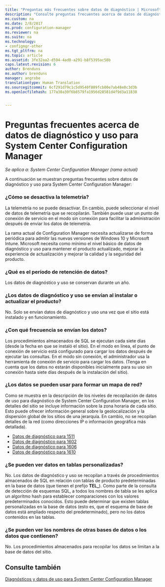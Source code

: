 ```yaml
---
title: "Preguntas más frecuentes sobre datos de diagnóstico | Microsoft Docs"
description: "Consulte preguntas frecuentes acerca de datos de diagnóstico y uso para System Center Configuration Manager."
ms.custom: na
ms.date: 2/8/2017
ms.prod: configuration-manager
ms.reviewer: na
ms.suite: na
ms.technology:
- configmgr-other
ms.tgt_pltfrm: na
ms.topic: article
ms.assetid: 3fe32aa2-d594-4ad0-a291-b8f5395ac50b
caps.latest.revision: 6
author: Brenduns
ms.author: brenduns
manager: angrobe
translationtype: Human Translation
ms.sourcegitcommit: 6cf291d79c1c5d9540f809fcb00e7ab48e0c3d3b
ms.openlocfilehash: 177a30a30f6b8579fa1956d28581d4f9d3a11838


---
```

# <a name="frequently-asked-questions-about-diagnostics-and-usage-data-for-system-center-configuration-manager"></a>Preguntas frecuentes acerca de datos de diagnóstico y uso para System Center Configuration Manager

*Se aplica a: System Center Configuration Manager (rama actual)*

A continuación se muestran preguntas frecuentes sobre datos de diagnóstico y uso para System Center Configuration Manager:  

###  <a name="a-namebkmkoffa-how-do-i-turn-off-telemetry"></a><a name="bkmk_off"></a> ¿Cómo se desactiva la telemetría?  
La telemetría no se puede desactivar. En cambio, puede seleccionar el nivel de datos de telemetría que se recopilarán. También puede usar un punto de conexión de servicio en el modo sin conexión para facilitar la administración después de enviar los datos de telemetría.

La rama actual de Configuration Manager necesita actualizarse de forma periódica para admitir las nuevas versiones de Windows 10 y Microsoft Intune. Microsoft necesita como mínimo el nivel básico de datos de diagnóstico y uso para mantener el producto actualizado, mejorar la experiencia de actualización y mejorar la calidad y la seguridad del producto.

###  <a name="a-namebkmkretentiona-what-is-the-data-retention-period"></a><a name="bkmk_retention"></a> ¿Qué es el período de retención de datos?  
 Los datos de diagnóstico y uso se conservan durante un año.  

###  <a name="a-namebkmkupdatea-is-diagnostics-and-usage-data-sent-when-installing-or-updating-the-product"></a><a name="bkmk_update"></a> ¿Los datos de diagnóstico y uso se envían al instalar o actualizar el producto?  
 No. Solo se envían datos de diagnóstico y uso una vez que el sitio está instalado y en funcionamiento.  

###  <a name="a-namebkmkfrequencya-how-frequently-is-the-data-sent"></a><a name="bkmk_frequency"></a> ¿Con qué frecuencia se envían los datos?  
 Los procedimientos almacenados de SQL se ejecutan cada siete días (desde la fecha en que se instaló el sitio). En el modo en línea, el punto de conexión de servicio está configurado para cargar los datos después de ejecutar las consultas. En el modo sin conexión, el administrador usa la herramienta de conexión de servicio para cargar los datos. (Tenga en cuenta que los datos no estarán disponibles inicialmente para su uso sin conexión hasta siete días después de la instalación del sitio).  

###  <a name="a-namebkmknetworka-can-the-data-be-used-to-form-a-network-map"></a><a name="bkmk_network"></a> ¿Los datos se pueden usar para formar un mapa de red?  
 Como se muestra en la descripción de los niveles de recopilación de datos de uso para diagnóstico de System Center Configuration Manager, en los detalles del sitio se incluye información sobre la zona horaria de cada sitio. Esto puede ofrecer información general sobre la geolocalización y la dispersión global de los sitios de una jerarquía. En cambio, no se recopilan detalles de la red (como direcciones IP o información geográfica más detallada).
 - [Datos de diagnóstico para 1511](/sccm/core/plan-design/diagnostics/levels-of-diagnostic-usage-data-collection-1511)
 - [Datos de diagnóstico para 1602](/sccm/core/plan-design/diagnostics/levels-of-diagnostic-usage-data-collection-1602)
 - [Datos de diagnóstico para 1606](/sccm/core/plan-design/diagnostics/levels-of-diagnostic-usage-data-collection-1606)
 - [Datos de diagnóstico para 1610](/sccm/core/plan-design/diagnostics/levels-of-diagnostic-usage-data-collection-1610)


###  <a name="a-namebkmktablesa-can-you-see-data-in-custom-tables"></a><a name="bkmk_tables"></a> ¿Se pueden ver datos en tablas personalizadas?  
 No. Los datos de diagnóstico y uso se recopilan a través de procedimientos almacenados de SQL en relación con tablas de producto predeterminadas en la base de datos (que tienen el prefijo **TEL_**). Como parte de la consulta de detección de esquemas SQL, a todos los nombres de tabla se les aplica un algoritmo hash para establecer comparaciones con los valores predeterminados conocidos. Esto puede determinar que existen tablas personalizadas en la base de datos (esto es, que el esquema de base de datos está ampliado respecto del predeterminado), pero no los datos contenidos en las tablas.  

###  <a name="a-namebkmkdatabasesa-can-you-see-names-of-other-databases-or-can-you-see-data-in-other-databases"></a><a name="bkmk_databases"></a> ¿Se pueden ver los nombres de otras bases de datos o los datos que contienen?  
 No. Los procedimientos almacenados para recopilar los datos se limitan a la base de datos del sitio.  

## <a name="see-also"></a>Consulte también  
 [Diagnósticos y datos de uso para System Center Configuration Manager](../../core/plan-design/diagnostics/diagnostics-and-usage-data.md)



<!--HONumber=Feb17_HO2-->


